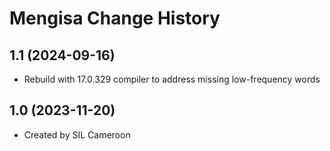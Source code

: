 Mengisa Change History
====================

1.1 (2024-09-16)
----------------
* Rebuild with 17.0.329 compiler to address missing low-frequency words

1.0 (2023-11-20)
----------------
* Created by SIL Cameroon
